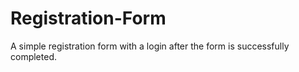 # Registration-Form
A simple registration form with a login after the form is successfully completed.
